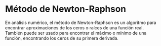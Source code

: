 # Método de Newton-Raphson

En análisis numérico, el método de Newton-Raphson es un algoritmo para encontrar aproximaciones de los ceros o raíces de una función real. También puede ser usado para encontrar el máximo o mínimo de una función, encontrando los ceros de su primera derivada.

